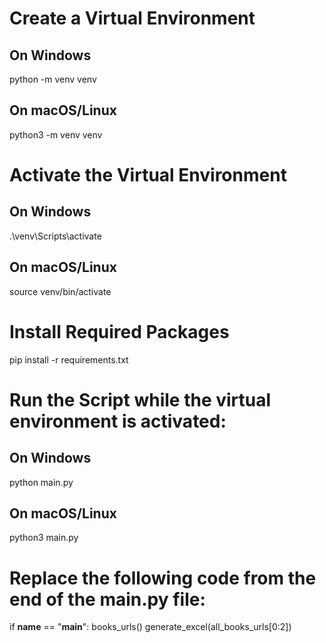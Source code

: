 # Create a Virtual Environment

## On Windows
python -m venv venv

## On macOS/Linux
python3 -m venv venv


# Activate the Virtual Environment

## On Windows
.\venv\Scripts\activate

## On macOS/Linux
source venv/bin/activate


# Install Required Packages
pip install -r requirements.txt


# Run the Script while the virtual environment is activated:

## On Windows
python main.py

## On macOS/Linux
python3 main.py

<!-- FOR TEST -->
# Replace the following code from the end of the main.py file:

if __name__ == "__main__":
    books_urls()
    generate_excel(all_books_urls[0:2])
